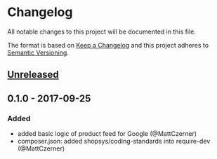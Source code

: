 # Changelog
All notable changes to this project will be documented in this file.

The format is based on [Keep a Changelog](http://keepachangelog.com/en/1.0.0/)
and this project adheres to [Semantic Versioning](http://semver.org/spec/v2.0.0.html).

## [Unreleased]

## 0.1.0 - 2017-09-25
### Added
- added basic logic of product feed for Google (@MattCzerner)
- composer.json: added shopsys/coding-standards into require-dev (@MattCzerner)

[Unreleased]: https://github.com/shopsys/product-feed-heureka-delivery/compare/v0.1.0...HEAD